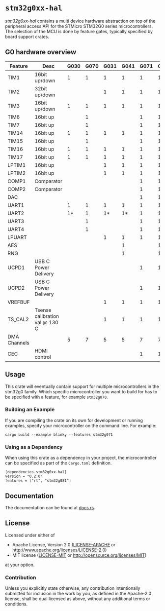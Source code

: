 # `stm32g0xx-hal`

_stm32g0xx-hal_ contains a multi device hardware abstraction on top of the
peripheral access API for the STMicro STM32G0 series microcontrollers. The
selection of the MCU is done by feature gates, typically specified by board
support crates.

## G0 hardware overview

Feature | Desc | G030 | G070 | G031 | G041 | G071 | G081
-- | -- | -- | -- | -- | -- | -- | --
TIM1 | 16bit up/down | 1 | 1 | 1 | 1 | 1 | 1
TIM2 | 32bit up/down |   |   | 1 | 1 | 1 | 1
TIM3 | 16bit up/down | 1 | 1 | 1 | 1 | 1 | 1
TIM6 | 16bit up |   | 1 |   |   | 1 | 1
TIM7 | 16bit up |   | 1 |   |   | 1 | 1
TIM14 | 16bit up | 1 | 1 | 1 | 1 | 1 | 1
TIM15 | 16bit up |   | 1 |   |   | 1 | 1
TIM16 | 16bit up | 1 | 1 | 1 | 1 | 1 | 1
TIM17 | 16bit up | 1 | 1 | 1 | 1 | 1 | 1
LPTIM1 | 16bit up |   |   | 1 | 1 | 1 | 1
LPTIM2 | 16bit up |   |   | 1 | 1 | 1 | 1
COMP1 | Comparator |   |   |   |   | 1 | 1
COMP2 | Comparator |   |   |   |   | 1 | 1
DAC |   |   |   |   |   | 1 | 1
UART1 |   | 1 | 1 | 1 | 1 | 1 | 1
UART2 |   | 1* | 1 | 1* | 1* | 1 | 1
UART3 |   |   | 1 |   |   | 1 | 1
UART4 |   |   | 1 |   |   | 1 | 1
LPUART |   |   |   | 1 | 1 | 1 | 1
AES |   |   |   |   |  1  |   | 1
RNG |   |   |   |   |  1  |   | 1
UCPD1 | USB C Power Delivery |   |   |   |   | 1 | 1
UCPD2 | USB C Power Delivery |   |   |   |   | 1 | 1
VREFBUF |   |   |   | 1 | 1 | 1 | 1
TS_CAL2 | Tsense calibration val @ 130 C |   |   | 1 | 1 | 1 | 1
DMA Channels |  | 5 | 7 | 5 | 5 | 7 | 7
CEC | HDMI control |   |   |   |   | 1 | 1

## Usage

This crate will eventually contain support for multiple microcontrollers in the
stm32g0 family. Which specific microcontroller you want to build for has to be
specified with a feature, for example `stm32g070`.

### Building an Example

If you are compiling the crate on its own for development or running examples,
specify your microcontroller on the command line. For example:

```
cargo build --example blinky --features stm32g071
```

### Using as a Dependency

When using this crate as a dependency in your project, the microcontroller can
be specified as part of the `Cargo.toml` definition.

```
[dependencies.stm32g0xx-hal]
version = "0.2.0"
features = ["rt", "stm32g081"]
```

## Documentation

The documentation can be found at [docs.rs](https://docs.rs/stm32g0xx-hal/).

## License

Licensed under either of

- Apache License, Version 2.0 ([LICENSE-APACHE](LICENSE-APACHE) or
  http://www.apache.org/licenses/LICENSE-2.0)
- MIT license ([LICENSE-MIT](LICENSE-MIT) or http://opensource.org/licenses/MIT)

at your option.

### Contribution

Unless you explicitly state otherwise, any contribution intentionally submitted
for inclusion in the work by you, as defined in the Apache-2.0 license, shall be
dual licensed as above, without any additional terms or conditions.
